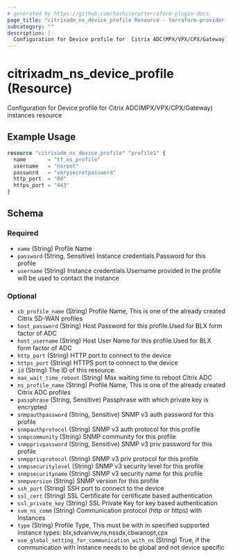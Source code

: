 ```yaml
---
# generated by https://github.com/hashicorp/terraform-plugin-docs
page_title: "citrixadm_ns_device_profile Resource - terraform-provider-citrixadm"
subcategory: ""
description: |-
  Configuration for Device profile for  Citrix ADC(MPX/VPX/CPX/Gateway) instances  resource
---
```


# citrixadm_ns_device_profile (Resource)

Configuration for Device profile for  Citrix ADC(MPX/VPX/CPX/Gateway) instances  resource

## Example Usage

```terraform
resource "citrixadm_ns_device_profile" "profile1" {
  name       = "tf_ns_profile"
  username   = "nsroot"
  password   = "verysecretpassword"
  http_port  = "80"
  https_port = "443"
}
```

<!-- schema generated by tfplugindocs -->
## Schema

### Required

- `name` (String) Profile Name
- `password` (String, Sensitive) Instance credentials.Password for this profile
- `username` (String) Instance credentials.Username provided in the profile will be used to contact the instance

### Optional

- `cb_profile_name` (String) Profile Name, This is one of the already created Citrix SD-WAN profiles
- `host_password` (String) Host Password for this profile.Used for BLX form factor of ADC
- `host_username` (String) Host User Name for this profile.Used for BLX form factor of ADC
- `http_port` (String) HTTP port to connect to the device
- `https_port` (String) HTTPS port to connect to the device
- `id` (String) The ID of this resource.
- `max_wait_time_reboot` (String) Max waiting time to reboot Citrix ADC
- `ns_profile_name` (String) Profile Name, This is one of the already created Citrix ADC profiles
- `passphrase` (String, Sensitive) Passphrase with which private key is encrypted
- `snmpauthpassword` (String, Sensitive) SNMP v3 auth password for this profile
- `snmpauthprotocol` (String) SNMP v3 auth protocol for this profile
- `snmpcommunity` (String) SNMP community for this profile
- `snmpprivpassword` (String, Sensitive) SNMP v3 priv password for this profile
- `snmpprivprotocol` (String) SNMP v3 priv protocol for this profile
- `snmpsecuritylevel` (String) SNMP v3 security level for this profile
- `snmpsecurityname` (String) SNMP v3 security name for this profile
- `snmpversion` (String) SNMP version for this profile
- `ssh_port` (String) SSH port to connect to the device
- `ssl_cert` (String) SSL Certificate for certificate based authentication
- `ssl_private_key` (String) SSL Private Key for key based authentication
- `svm_ns_comm` (String) Communication protocol (http or https) with Instances
- `type` (String) Profile Type, This must be with in specified supported instance types: blx,sdvanvw,ns,nssdx,cbwanopt,cpx
- `use_global_setting_for_communication_with_ns` (String) True, if the communication with Instance needs to be global and not device specific



